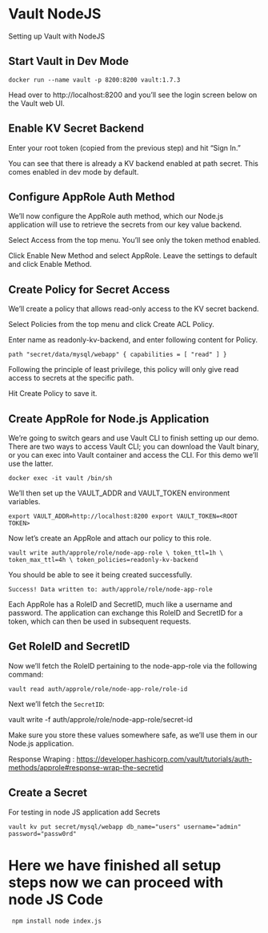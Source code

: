 
# Vault NodeJS
Setting up Vault with NodeJS

## Start Vault in Dev Mode

`docker run --name vault -p 8200:8200 vault:1.7.3`

Head over to http://localhost:8200 and you’ll see the login screen below on the Vault web UI.

## Enable KV Secret Backend

Enter your root token (copied from the previous step) and hit “Sign In.”

You can see that there is already a KV backend enabled at path secret. This comes enabled in dev mode by default.

## Configure AppRole Auth Method

We’ll now configure the AppRole auth method, which our Node.js application will use to retrieve the secrets from our key value backend.

Select Access from the top menu. You’ll see only the token method enabled. 

Click Enable New Method and select AppRole. Leave the settings to default and click Enable Method.

## Create Policy for Secret Access

We’ll create a policy that allows read-only access to the KV secret backend.

Select Policies from the top menu and click Create ACL Policy.

Enter name as readonly-kv-backend, and enter following content for Policy.

`path "secret/data/mysql/webapp" {
  capabilities = [ "read" ]
}`

Following the principle of least privilege, this policy will only give read access to secrets at the specific path.

Hit Create Policy to save it.

## Create AppRole for Node.js Application

We’re going to switch gears and use Vault CLI to finish setting up our demo. There are two ways to access Vault CLI; you can download the Vault binary, or you can exec into Vault container and access the CLI. For this demo we’ll use the latter.

`docker exec -it vault /bin/sh`

We’ll then set up the VAULT_ADDR and VAULT_TOKEN environment variables.

`export VAULT_ADDR=http://localhost:8200 export VAULT_TOKEN=<ROOT TOKEN>`


Now let’s create an AppRole and attach our policy to this role. 

`vault write auth/approle/role/node-app-role \
    token_ttl=1h \
    token_max_ttl=4h \
    token_policies=readonly-kv-backend`

You should be able to see it being created successfully.

`Success! Data written to: auth/approle/role/node-app-role`

Each AppRole has a RoleID and SecretID, much like a username and password. The application can exchange this RoleID and SecretID for a token, which can then be used in subsequent requests.

## Get RoleID and SecretID

Now we’ll fetch the RoleID pertaining to the node-app-role via the following command:

`vault read auth/approle/role/node-app-role/role-id`

Next we’ll fetch the `SecretID`:

vault write -f auth/approle/role/node-app-role/secret-id

Make sure you store these values somewhere safe, as we’ll use them in our Node.js application.

Response Wraping : https://developer.hashicorp.com/vault/tutorials/auth-methods/approle#response-wrap-the-secretid

## Create a Secret

For testing in node JS application add Secrets 

`vault kv put secret/mysql/webapp db_name="users" username="admin" password="passw0rd"`

# Here we have finished all setup steps now we can proceed with node JS Code
`
npm install
node index.js`
